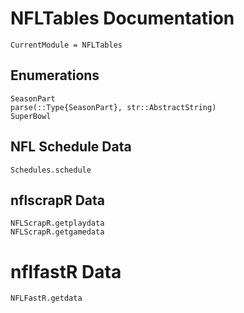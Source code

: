# NFLTables Documentation

```@meta
CurrentModule = NFLTables
```

## Enumerations

```@docs
SeasonPart
parse(::Type{SeasonPart}, str::AbstractString)
SuperBowl
```

## NFL Schedule Data


```@docs
Schedules.schedule
```

## nflscrapR Data


```@docs
NFLScrapR.getplaydata
NFLScrapR.getgamedata
```

# nflfastR Data

```@docs
NFLFastR.getdata
```
